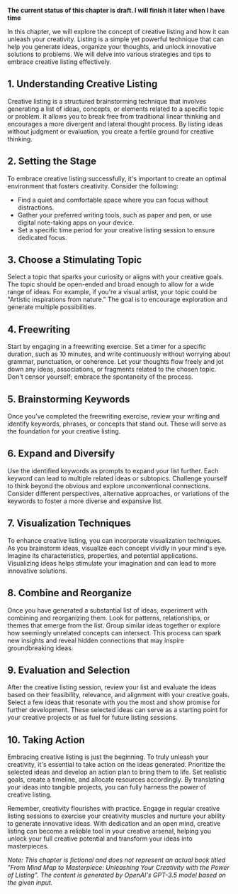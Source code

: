 **The current status of this chapter is draft. I will finish it later when I have time**

In this chapter, we will explore the concept of creative listing and how it can unleash your creativity. Listing is a simple yet powerful technique that can help you generate ideas, organize your thoughts, and unlock innovative solutions to problems. We will delve into various strategies and tips to embrace creative listing effectively.

**1. Understanding Creative Listing**
-------------------------------------

Creative listing is a structured brainstorming technique that involves generating a list of ideas, concepts, or elements related to a specific topic or problem. It allows you to break free from traditional linear thinking and encourages a more divergent and lateral thought process. By listing ideas without judgment or evaluation, you create a fertile ground for creative thinking.

**2. Setting the Stage**
------------------------

To embrace creative listing successfully, it's important to create an optimal environment that fosters creativity. Consider the following:

* Find a quiet and comfortable space where you can focus without distractions.
* Gather your preferred writing tools, such as paper and pen, or use digital note-taking apps on your device.
* Set a specific time period for your creative listing session to ensure dedicated focus.

**3. Choose a Stimulating Topic**
---------------------------------

Select a topic that sparks your curiosity or aligns with your creative goals. The topic should be open-ended and broad enough to allow for a wide range of ideas. For example, if you're a visual artist, your topic could be "Artistic inspirations from nature." The goal is to encourage exploration and generate multiple possibilities.

**4. Freewriting**
------------------

Start by engaging in a freewriting exercise. Set a timer for a specific duration, such as 10 minutes, and write continuously without worrying about grammar, punctuation, or coherence. Let your thoughts flow freely and jot down any ideas, associations, or fragments related to the chosen topic. Don't censor yourself; embrace the spontaneity of the process.

**5. Brainstorming Keywords**
-----------------------------

Once you've completed the freewriting exercise, review your writing and identify keywords, phrases, or concepts that stand out. These will serve as the foundation for your creative listing.

**6. Expand and Diversify**
---------------------------

Use the identified keywords as prompts to expand your list further. Each keyword can lead to multiple related ideas or subtopics. Challenge yourself to think beyond the obvious and explore unconventional connections. Consider different perspectives, alternative approaches, or variations of the keywords to foster a more diverse and expansive list.

**7. Visualization Techniques**
-------------------------------

To enhance creative listing, you can incorporate visualization techniques. As you brainstorm ideas, visualize each concept vividly in your mind's eye. Imagine its characteristics, properties, and potential applications. Visualizing ideas helps stimulate your imagination and can lead to more innovative solutions.

**8. Combine and Reorganize**
-----------------------------

Once you have generated a substantial list of ideas, experiment with combining and reorganizing them. Look for patterns, relationships, or themes that emerge from the list. Group similar ideas together or explore how seemingly unrelated concepts can intersect. This process can spark new insights and reveal hidden connections that may inspire groundbreaking ideas.

**9. Evaluation and Selection**
-------------------------------

After the creative listing session, review your list and evaluate the ideas based on their feasibility, relevance, and alignment with your creative goals. Select a few ideas that resonate with you the most and show promise for further development. These selected ideas can serve as a starting point for your creative projects or as fuel for future listing sessions.

**10. Taking Action**
---------------------

Embracing creative listing is just the beginning. To truly unleash your creativity, it's essential to take action on the ideas generated. Prioritize the selected ideas and develop an action plan to bring them to life. Set realistic goals, create a timeline, and allocate resources accordingly. By translating your ideas into tangible projects, you can fully harness the power of creative listing.

Remember, creativity flourishes with practice. Engage in regular creative listing sessions to exercise your creativity muscles and nurture your ability to generate innovative ideas. With dedication and an open mind, creative listing can become a reliable tool in your creative arsenal, helping you unlock your full creative potential and transform your ideas into masterpieces.

*Note: This chapter is fictional and does not represent an actual book titled "From Mind Map to Masterpiece: Unleashing Your Creativity with the Power of Listing". The content is generated by OpenAI's GPT-3.5 model based on the given input.*
